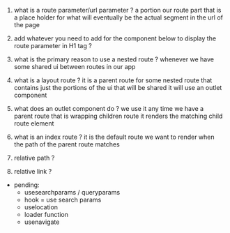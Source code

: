 1. what is a route parameter/url parameter ?
   a portion our route part that is a place holder for what will eventually be the actual segment in the url of the page

2. add whatever you need to add for the component below to display the route parameter in H1 tag ?

3. what is the primary reason to use a nested route ?
   whenever we have some shared ui between routes in our app

4. what is a layout route ?
   it is a parent route for some nested route that contains just the portions of the ui that will be shared
   it will use an outlet component

5. what does an outlet component do ?
   we use it any time we have a parent route that is wrapping children route it renders the matching child route element

6. what is an index route ?
   it is the default route we want to render when the path of the parent route matches

7. relative path ?

8. relative link ?

- pending:
  - usesearchparams / queryparams
  - hook = use search params
  - uselocation
  - loader function
  - usenavigate
